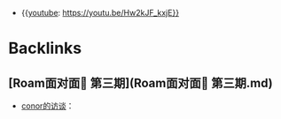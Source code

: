- {{[youtube](youtube.md): https://youtu.be/Hw2kJF_kxjE}}

# Backlinks
## [Roam面对面🍜 第三期](Roam面对面🍜 第三期.md)
- [conor的访谈](conor的访谈.md)：

